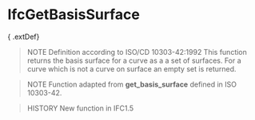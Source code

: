 # IfcGetBasisSurface

{ .extDef}<!-- end of definition -->
> NOTE  Definition according to ISO/CD 10303-42:1992
> This function returns the basis surface for a curve as a a set of surfaces. For a curve which is not a curve on surface an empty set is returned.

> NOTE  Function adapted from **get_basis_surface** defined in ISO 10303-42.

> HISTORY  New function in IFC1.5
